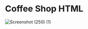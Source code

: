 # Coffee Shop HTML

![Screenshot (250) (1)](https://user-images.githubusercontent.com/79769140/134424976-260bc617-e67d-4def-88c7-fa2a91c6f61d.png)
 
